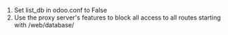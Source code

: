 1. Set list_db in odoo.conf to False
2. Use the proxy server's features to block all access to all routes starting with /web/database/
